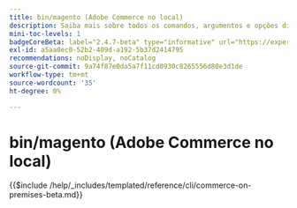 ```yaml
---
title: bin/magento (Adobe Commerce no local)
description: Saiba mais sobre todos os comandos, argumentos e opções disponíveis para a ferramenta de linha de comando bin/magento do Adobe Commerce.
mini-toc-levels: 1
badgeCoreBeta: label="2.4.7-beta" type="informative" url="https://experienceleague.adobe.com/docs/commerce-operations/release/notes/adobe-commerce/2-4-7.html"
exl-id: a5aa0ec0-52b2-409d-a192-5b37d2414795
recommendations: noDisplay, noCatalog
source-git-commit: 9a74f87e0da5a7f11cd0930c8265556d80e3d1de
workflow-type: tm+mt
source-wordcount: '35'
ht-degree: 0%

---
```


# bin/magento (Adobe Commerce no local)

{{$include /help/_includes/templated/reference/cli/commerce-on-premises-beta.md}}
